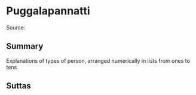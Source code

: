 # Puggalapannatti

Source: []()

## Summary

Explanations of types of person, arranged numerically in lists from ones to tens

## Suttas